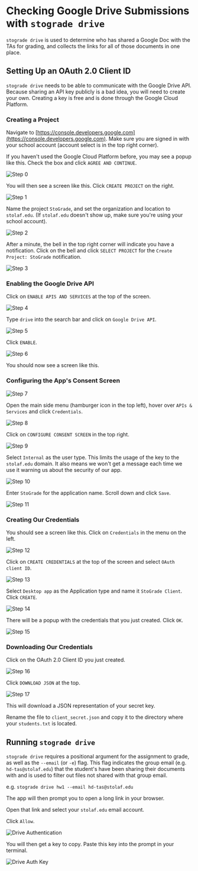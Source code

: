 # Checking Google Drive Submissions with `stograde drive`

`stograde drive` is used to determine who has shared a Google Doc with the TAs for grading, and collects the links for all of those documents in one place.

## Setting Up an OAuth 2.0 Client ID

`stograde drive` needs to be able to communicate with the Google Drive API.
Because sharing an API key publicly is a bad idea, you will need to create your own.
Creating a key is free and is done through the Google Cloud Platform.

### Creating a Project

Navigate to [https://console.developers.google.com](https://console.developers.google.com).
Make sure you are signed in with your school account (account select is in the top right corner).

If you haven't used the Google Cloud Platform before, you may see a popup like this.
Check the box and click `AGREE AND CONTINUE`.

![Step 0](images/StoGrade_drive_key_step0.png)

You will then see a screen like this.
Click `CREATE PROJECT` on the right.

![Step 1](images/StoGrade_drive_key_step1.png)

Name the project `StoGrade`, and set the organization and location to `stolaf.edu`.
(If `stolaf.edu` doesn't show up, make sure you're using your school account).

![Step 2](images/StoGrade_drive_key_step2.png)

After a minute, the bell in the top right corner will indicate you have a notification.
Click on the bell and click `SELECT PROJECT` for the `Create Project: StoGrade` notification.

![Step 3](images/StoGrade_drive_key_step3.png)

### Enabling the Google Drive API

Click on `ENABLE APIS AND SERVICES` at the top of the screen.

![Step 4](images/StoGrade_drive_key_step4.png)

Type `drive` into the search bar and click on `Google Drive API`.

![Step 5](images/StoGrade_drive_key_step5.png)

Click `ENABLE`.

![Step 6](images/StoGrade_drive_key_step6.png)

You should now see a screen like this.

### Configuring the App's Consent Screen

![Step 7](images/StoGrade_drive_key_step7.png)

Open the main side menu (hamburger icon in the top left), hover over `APIs & Services` and click `Credentials`.

![Step 8](images/StoGrade_drive_key_step8.png)

Click on `CONFIGURE CONSENT SCREEN` in the top right.

![Step 9](images/StoGrade_drive_key_step9.png)

Select `Internal` as the user type.
This limits the usage of the key to the `stolaf.edu` domain.
It also means we won't get a message each time we use it warning us about the security of our app.

![Step 10](images/StoGrade_drive_key_step10.png)

Enter `StoGrade` for the application name.
Scroll down and click `Save`.   

![Step 11](images/StoGrade_drive_key_step11.png)

### Creating Our Credentials

You should see a screen like this.
Click on `Credentials` in the menu on the left.

![Step 12](images/StoGrade_drive_key_step12.png)

Click on `CREATE CREDENTIALS` at the top of the screen and select `OAuth client ID`.

![Step 13](images/StoGrade_drive_key_step13.png)

Select `Desktop app` as the Application type and name it `StoGrade Client`.
Click `CREATE`.

![Step 14](images/StoGrade_drive_key_step14.png)

There will be a popup with the credentials that you just created.
Click `OK`.

![Step 15](images/StoGrade_drive_key_step15.png)

### Downloading Our Credentials

Click on the OAuth 2.0 Client ID you just created.

![Step 16](images/StoGrade_drive_key_step16.png)

Click `DOWNLOAD JSON` at the top.

![Step 17](images/StoGrade_drive_key_step17.png)

This will download a JSON representation of your secret key.

Rename the file to `client_secret.json` and copy it to the directory where your `students.txt` is located.


## Running `stograde drive`

`stograde drive` requires a positional argument for the assignment to grade, as well as the `--email` (or `-e`) flag.
This flag indicates the group email (e.g. `hd-tas@stolaf.edu`) that the student's have been sharing their documents with and is used to filter out files not shared with that group email.

e.g. `stograde drive hw1 --email hd-tas@stolaf.edu`

The app will then prompt you to open a long link in your browser.

Open that link and select your `stolaf.edu` email account.

Click `Allow`.

![Drive Authentication](images/StoGrade_drive_auth.png)

You will then get a key to copy.
Paste this key into the prompt in your terminal.

![Drive Auth Key](images/StoGrade_drive_auth_key.png)
